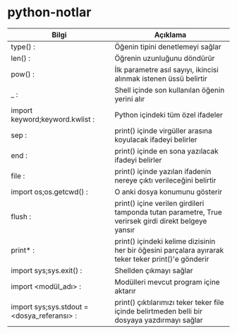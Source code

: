 # python-notlar

| Bilgi | Açıklama |
| --- | --- |
| type() : | Öğenin tipini denetlemeyi sağlar |
| len() : | Öğrenin uzunluğunu döndürür |
| pow() : | İlk parametre asıl sayıyı, ikincisi alınmak istenen üssü belirtir |
| _ : | Shell içinde son kullanılan öğenin yerini alır |
| import keyword;keyword.kwlist : | Python içindeki tüm özel ifadeler |
| sep : | print() içinde virgüller arasına koyulacak ifadeyi belirler |
| end : | print() içinde en sona yazılacak ifadeyi belirler |
| file : | print() içinde yazılan ifadenin nereye çıktı verileceğini belirtir |
| import os;os.getcwd() : | O anki dosya konumunu gösterir |
| flush : | print() içine verilen girdileri tamponda tutan parametre, True verirsek girdi direkt belgeye yansır |
| print* : | print() içindeki kelime dizisinin her bir öğesini parçalara ayırarak teker teker print()'e gönderir |
| import sys;sys.exit() : | Shellden çıkmayı sağlar |
| import <modül_adı> : | Modülleri mevcut program içine aktarır |
| import sys;sys.stdout = <dosya_referansı> : | print() çıktılarımızı teker teker file içinde belirtmeden belli bir dosyaya yazdırmayı sağlar |


